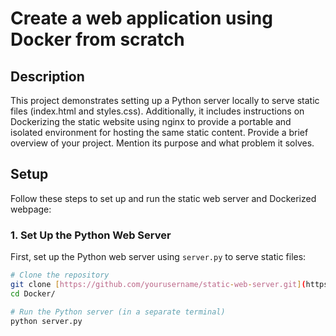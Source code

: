 # Create a web application using Docker from scratch

## Description
This project demonstrates setting up a Python server locally to serve static files (index.html and styles.css). Additionally, it includes instructions on Dockerizing the static website using nginx to provide a portable and isolated environment for hosting the same static content.
Provide a brief overview of your project. Mention its purpose and what problem it solves.

## Setup

Follow these steps to set up and run the static web server and Dockerized webpage:

### 1. Set Up the Python Web Server

First, set up the Python web server using `server.py` to serve static files:

```bash
# Clone the repository
git clone [https://github.com/yourusername/static-web-server.git](https://github.com/g23ai2043/CloudAssignment.git)
cd Docker/

# Run the Python server (in a separate terminal)
python server.py

